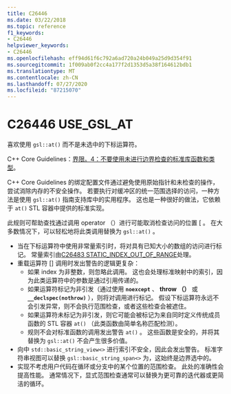 ```yaml
---
title: C26446
ms.date: 03/22/2018
ms.topic: reference
f1_keywords:
- C26446
helpviewer_keywords:
- C26446
ms.openlocfilehash: eff94d61f6c792a6ad720a24b049a25d9d354f91
ms.sourcegitcommit: 1f009ab0f2cc4a177f2d1353d5a38f164612bdb1
ms.translationtype: MT
ms.contentlocale: zh-CN
ms.lasthandoff: 07/27/2020
ms.locfileid: "87215070"
---
```

# <a name="c26446-use_gsl_at"></a>C26446 USE_GSL_AT

喜欢使用 `gsl::at()` 而不是未选中的下标运算符。

C++ Core Guidelines：[界限。4：不要使用未进行边界检查的标准库函数和类型](https://github.com/isocpp/CppCoreGuidelines/blob/master/CppCoreGuidelines.md#probounds-bounds-safety-profile)。

C++ Core Guidelines 的绑定配置文件通过避免使用原始指针和未检查的操作，尝试消除内存的不安全操作。 若要执行对缓冲区的统一范围选择的访问，一种方法是使用 `gsl::at()` 指南支持库中的实用程序。 这也是一种很好的做法，它依赖于 `at()` STL 容器中提供的标准实现。

此规则可帮助查找通过调用 operator （）进行可能取消检查访问的位置 \[ 。 在大多数情况下，可以轻松地将此类调用替换为 `gsl::at()` 。

- 当在下标运算符中使用非常量索引时，将对具有已知大小的数组的访问进行标记。 常量索引由[C26483 STATIC_INDEX_OUT_OF_RANGE](c26483.md)处理。
- 重载运算符 [] 调用时发出警告的逻辑更复杂：
  - 如果 index 为非整数，则忽略此调用。 这也会处理标准映射中的索引，因为此类运算符中的参数是通过引用传递的。
  - 如果运算符标记为非引发（通过使用 **`noexcept`** 、 **throw （）** 或 **`__declspec(nothrow)`** ），则将对调用进行标记。 假设下标运算符永远不会引发异常，则不会执行范围检查，或者这些检查会被遮住。
  - 如果运算符未标记为非引发，则它可能会被标记为来自同时定义传统成员函数的 STL 容器 `at()` （此类函数由简单名称匹配检测）。
  - 规则不会对标准函数的调用发出警告 `at()` 。 这些函数是安全的，并将其替换为 `gsl::at()` 不会产生很多价值。
- 向中 `std::basic_string_view<>` 进行索引不安全，因此会发出警告。 标准字符串视图可以替换 `gsl::basic_string_span<>` 为，这始终是边界选中的。
- 实现不考虑用户代码在循环或分支中的某个位置的范围检查。 此处的准确性会提高性能。 通常情况下，显式范围检查通常可以替换为更可靠的迭代器或更简洁的循环。
